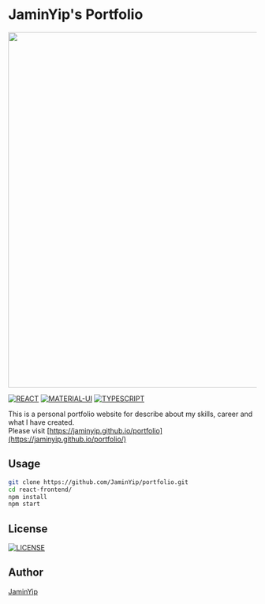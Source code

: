 # JaminYip's Portfolio

<img src="https://user-images.githubusercontent.com/34822285/76326707-66a4ab00-632c-11ea-94d0-73e0ffeb92dc.jpg" width="720" /><br>

[![REACT](https://img.shields.io/badge/react-16.13.0-01579b)](https://ja.reactjs.org/)
[![MATERIAL-UI](https://img.shields.io/badge/material--ui-v4.9.5-bf360c)](https://material-ui.com/)
[![TYPESCRIPT](https://img.shields.io/badge/typescript-3.8.3-827717)](https://www.typescriptlang.org/)

This is a personal portfolio website for describe about my skills, career and what I have created.<br>
Please visit [https://jaminyip.github.io/portfolio](https://jaminyip.github.io/portfolio/)

## Usage

```bash
git clone https://github.com/JaminYip/portfolio.git
cd react-frontend/
npm install
npm start
```

## License

[![LICENSE](https://img.shields.io/badge/license-MIT-880e4f)](./LICENSE)

## Author

[JaminYip](https://github.com/JaminYip)

